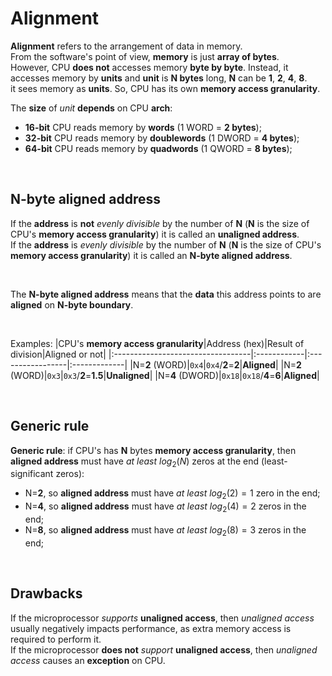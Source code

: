 # Alignment
**Alignment** refers to the arrangement of data in memory.<br>
From the software's point of view, **memory** is just **array of bytes**.<br>
However, CPU **does not** accesses memory **byte by byte**. Instead, it accesses memory by **units** and **unit** is **N bytes** long, **N** can be **1**, **2**, **4**, **8**.<br>
it sees memory as **units**. So, CPU has its own **memory access granularity**.<br>

The **size** of *unit* **depends** on CPU **arch**:
- **16-bit** CPU reads memory by **words** (1 WORD = **2 bytes**);
- **32-bit** CPU reads memory by **doublewords** (1 DWORD = **4 bytes**);
- **64-bit** CPU reads memory by **quadwords** (1 QWORD = **8 bytes**);

<br>

## N-byte aligned address 
If the **address** is **not** *evenly divisible* by the number of **N** (**N** is the size of CPU's **memory access granularity**) it is called an **unaligned address**.<br>
If the **address** is *evenly divisible* by the number of **N** (**N** is the size of CPU's **memory access granularity**) it is called an **N-byte aligned address**.<br>

<br>

The **N-byte aligned address** means that the **data** this address points to are **aligned** on **N-byte boundary**.<br>

<br>

Examples:
|CPU's **memory access granularity**|Address (hex)|Result of division|Aligned or not|
|:----------------------------------|:------------|:-----------------|:-------------|
|N=**2** (WORD)|`0x4`|`0x4`/**2**=**2**|**Aligned**|
|N=**2** (WORD)|`0x3`|`0x3`/**2**=**1.5**|**Unaligned**|
|N=**4** (DWORD)|`0x18`|`0x18`/**4**=**6**|**Aligned**|

<br>

## Generic rule
**Generic rule**: if CPU's has **N** bytes **memory access granularity**, then **aligned address** must have *at least* $`log_2(N)`$ zeros at the end (least-significant zeros):
- N=**2**, so **aligned address** must have *at least* $`log_2(2) = 1`$ zero in the end;
- N=**4**, so **aligned address** must have *at least* $`log_2(4) = 2`$ zeros in the end;
- N=**8**, so **aligned address** must have *at least* $`log_2(8) = 3`$ zeros in the end;

<br>

## Drawbacks
If the microprocessor *supports* **unaligned access**, then *unaligned access* usually negatively impacts performance, as extra memory access is required to perform it.<br>
If the microprocessor **does not** *support* **unaligned access**, then *unaligned access* causes an **exception** on CPU.<br>

